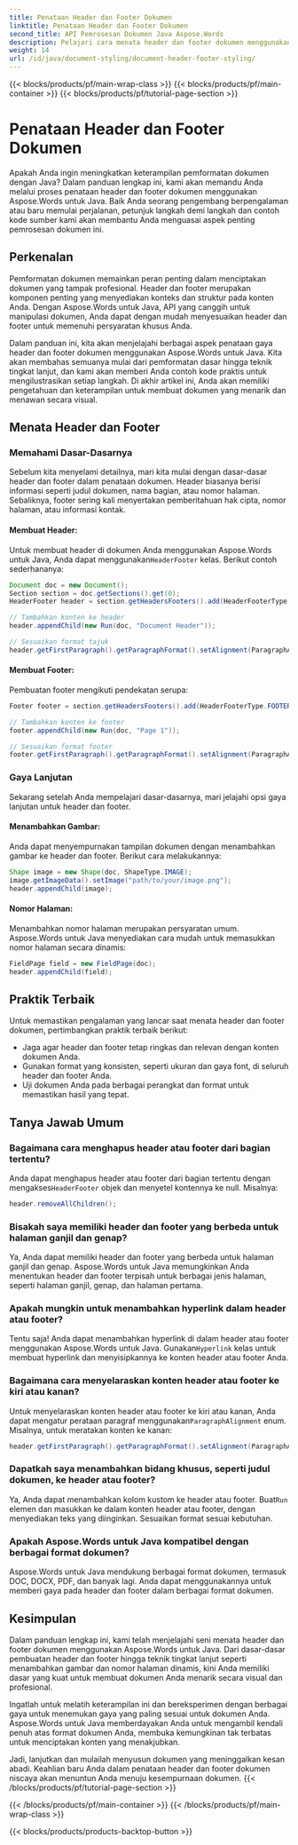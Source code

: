 ```yaml
---
title: Penataan Header dan Footer Dokumen
linktitle: Penataan Header dan Footer Dokumen
second_title: API Pemrosesan Dokumen Java Aspose.Words
description: Pelajari cara menata header dan footer dokumen menggunakan Aspose.Words untuk Java dalam panduan terperinci ini. Petunjuk langkah demi langkah dan kode sumber disertakan.
weight: 14
url: /id/java/document-styling/document-header-footer-styling/
---
```


{{< blocks/products/pf/main-wrap-class >}}
{{< blocks/products/pf/main-container >}}
{{< blocks/products/pf/tutorial-page-section >}}

# Penataan Header dan Footer Dokumen

Apakah Anda ingin meningkatkan keterampilan pemformatan dokumen dengan Java? Dalam panduan lengkap ini, kami akan memandu Anda melalui proses penataan header dan footer dokumen menggunakan Aspose.Words untuk Java. Baik Anda seorang pengembang berpengalaman atau baru memulai perjalanan, petunjuk langkah demi langkah dan contoh kode sumber kami akan membantu Anda menguasai aspek penting pemrosesan dokumen ini.


## Perkenalan

Pemformatan dokumen memainkan peran penting dalam menciptakan dokumen yang tampak profesional. Header dan footer merupakan komponen penting yang menyediakan konteks dan struktur pada konten Anda. Dengan Aspose.Words untuk Java, API yang canggih untuk manipulasi dokumen, Anda dapat dengan mudah menyesuaikan header dan footer untuk memenuhi persyaratan khusus Anda.

Dalam panduan ini, kita akan menjelajahi berbagai aspek penataan gaya header dan footer dokumen menggunakan Aspose.Words untuk Java. Kita akan membahas semuanya mulai dari pemformatan dasar hingga teknik tingkat lanjut, dan kami akan memberi Anda contoh kode praktis untuk mengilustrasikan setiap langkah. Di akhir artikel ini, Anda akan memiliki pengetahuan dan keterampilan untuk membuat dokumen yang menarik dan menawan secara visual.

## Menata Header dan Footer

### Memahami Dasar-Dasarnya

Sebelum kita menyelami detailnya, mari kita mulai dengan dasar-dasar header dan footer dalam penataan dokumen. Header biasanya berisi informasi seperti judul dokumen, nama bagian, atau nomor halaman. Sebaliknya, footer sering kali menyertakan pemberitahuan hak cipta, nomor halaman, atau informasi kontak.

#### Membuat Header:

 Untuk membuat header di dokumen Anda menggunakan Aspose.Words untuk Java, Anda dapat menggunakan`HeaderFooter` kelas. Berikut contoh sederhananya:

```java
Document doc = new Document();
Section section = doc.getSections().get(0);
HeaderFooter header = section.getHeadersFooters().add(HeaderFooterType.HEADER_PRIMARY);

// Tambahkan konten ke header
header.appendChild(new Run(doc, "Document Header"));

// Sesuaikan format tajuk
header.getFirstParagraph().getParagraphFormat().setAlignment(ParagraphAlignment.CENTER);
```

#### Membuat Footer:

Pembuatan footer mengikuti pendekatan serupa:

```java
Footer footer = section.getHeadersFooters().add(HeaderFooterType.FOOTER_PRIMARY);

// Tambahkan konten ke footer
footer.appendChild(new Run(doc, "Page 1"));

// Sesuaikan format footer
footer.getFirstParagraph().getParagraphFormat().setAlignment(ParagraphAlignment.CENTER);
```

### Gaya Lanjutan

Sekarang setelah Anda mempelajari dasar-dasarnya, mari jelajahi opsi gaya lanjutan untuk header dan footer.

#### Menambahkan Gambar:

Anda dapat menyempurnakan tampilan dokumen dengan menambahkan gambar ke header dan footer. Berikut cara melakukannya:

```java
Shape image = new Shape(doc, ShapeType.IMAGE);
image.getImageData().setImage("path/to/your/image.png");
header.appendChild(image);
```

#### Nomor Halaman:

Menambahkan nomor halaman merupakan persyaratan umum. Aspose.Words untuk Java menyediakan cara mudah untuk memasukkan nomor halaman secara dinamis:

```java
FieldPage field = new FieldPage(doc);
header.appendChild(field);
```

## Praktik Terbaik

Untuk memastikan pengalaman yang lancar saat menata header dan footer dokumen, pertimbangkan praktik terbaik berikut:

- Jaga agar header dan footer tetap ringkas dan relevan dengan konten dokumen Anda.
- Gunakan format yang konsisten, seperti ukuran dan gaya font, di seluruh header dan footer Anda.
- Uji dokumen Anda pada berbagai perangkat dan format untuk memastikan hasil yang tepat.

## Tanya Jawab Umum

### Bagaimana cara menghapus header atau footer dari bagian tertentu?

 Anda dapat menghapus header atau footer dari bagian tertentu dengan mengakses`HeaderFooter` objek dan menyetel kontennya ke null. Misalnya:

```java
header.removeAllChildren();
```

### Bisakah saya memiliki header dan footer yang berbeda untuk halaman ganjil dan genap?

Ya, Anda dapat memiliki header dan footer yang berbeda untuk halaman ganjil dan genap. Aspose.Words untuk Java memungkinkan Anda menentukan header dan footer terpisah untuk berbagai jenis halaman, seperti halaman ganjil, genap, dan halaman pertama.

### Apakah mungkin untuk menambahkan hyperlink dalam header atau footer?

 Tentu saja! Anda dapat menambahkan hyperlink di dalam header atau footer menggunakan Aspose.Words untuk Java. Gunakan`Hyperlink` kelas untuk membuat hyperlink dan menyisipkannya ke konten header atau footer Anda.

### Bagaimana cara menyelaraskan konten header atau footer ke kiri atau kanan?

 Untuk menyelaraskan konten header atau footer ke kiri atau kanan, Anda dapat mengatur perataan paragraf menggunakan`ParagraphAlignment` enum. Misalnya, untuk meratakan konten ke kanan:

```java
header.getFirstParagraph().getParagraphFormat().setAlignment(ParagraphAlignment.RIGHT);
```

### Dapatkah saya menambahkan bidang khusus, seperti judul dokumen, ke header atau footer?

 Ya, Anda dapat menambahkan kolom kustom ke header atau footer. Buat`Run` elemen dan masukkan ke dalam konten header atau footer, dengan menyediakan teks yang diinginkan. Sesuaikan format sesuai kebutuhan.

### Apakah Aspose.Words untuk Java kompatibel dengan berbagai format dokumen?

Aspose.Words untuk Java mendukung berbagai format dokumen, termasuk DOC, DOCX, PDF, dan banyak lagi. Anda dapat menggunakannya untuk memberi gaya pada header dan footer dalam berbagai format dokumen.

## Kesimpulan

Dalam panduan lengkap ini, kami telah menjelajahi seni menata header dan footer dokumen menggunakan Aspose.Words untuk Java. Dari dasar-dasar pembuatan header dan footer hingga teknik tingkat lanjut seperti menambahkan gambar dan nomor halaman dinamis, kini Anda memiliki dasar yang kuat untuk membuat dokumen Anda menarik secara visual dan profesional.

Ingatlah untuk melatih keterampilan ini dan bereksperimen dengan berbagai gaya untuk menemukan gaya yang paling sesuai untuk dokumen Anda. Aspose.Words untuk Java memberdayakan Anda untuk mengambil kendali penuh atas format dokumen Anda, membuka kemungkinan tak terbatas untuk menciptakan konten yang menakjubkan.

Jadi, lanjutkan dan mulailah menyusun dokumen yang meninggalkan kesan abadi. Keahlian baru Anda dalam penataan header dan footer dokumen niscaya akan menuntun Anda menuju kesempurnaan dokumen.
{{< /blocks/products/pf/tutorial-page-section >}}

{{< /blocks/products/pf/main-container >}}
{{< /blocks/products/pf/main-wrap-class >}}

{{< blocks/products/products-backtop-button >}}

